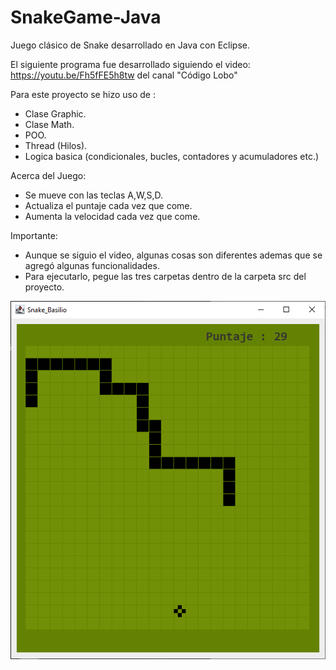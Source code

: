 # SnakeGame-Java
Juego clásico de Snake desarrollado en Java con Eclipse.

El siguiente programa fue desarrollado siguiendo el video:
https://youtu.be/Fh5fFE5h8tw
del canal "Código Lobo"

Para este proyecto se hizo uso de :
- Clase Graphic.
- Clase Math.
- POO.
- Thread (Hilos).
- Logica basica (condicionales, bucles, contadores y acumuladores etc.)

Acerca del Juego:
- Se mueve con las teclas A,W,S,D.
- Actualiza el puntaje cada vez que come.
- Aumenta la velocidad cada vez que come.

Importante:
- Aunque se siguio el video, algunas cosas son diferentes ademas que se agregó algunas funcionalidades.
- Para ejecutarlo, pegue las tres carpetas dentro de la carpeta src del proyecto.

![SCREENSHOT](screenshot/screenshot_1.png)
